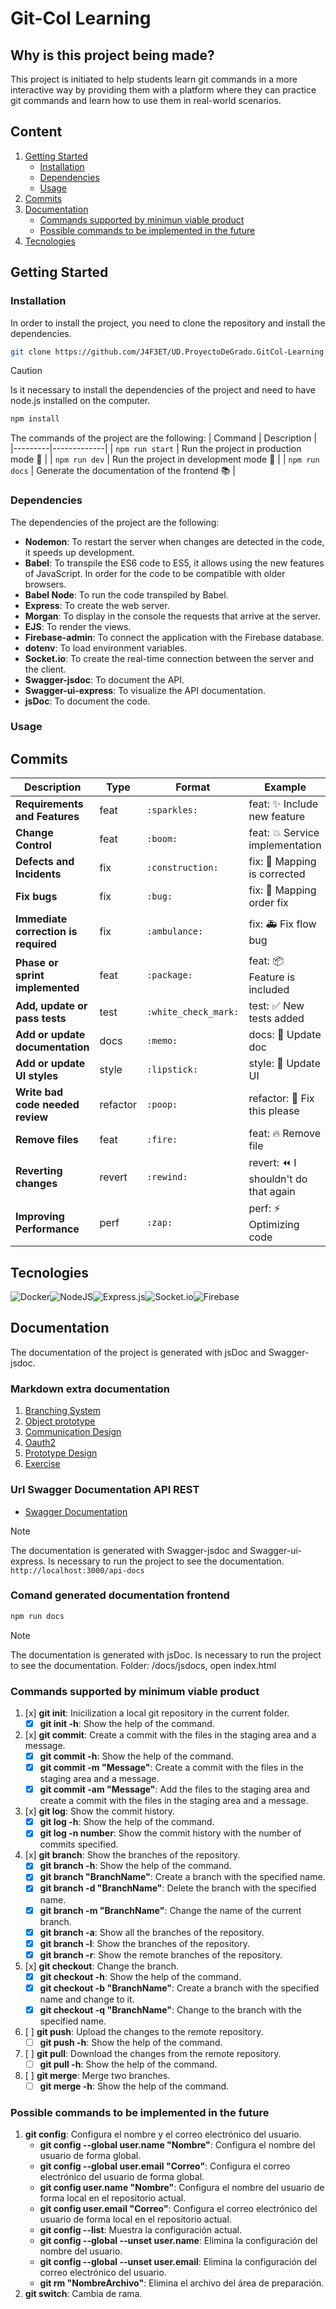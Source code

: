 # Git-Col Learning

## Why is this project being made?

This project is initiated to help students learn git commands in a more interactive way by providing them with a platform where they can practice git commands and learn how to use them in real-world scenarios.

## Content

1. [Getting Started](#getting-started)
    - [Installation](#installation)
    - [Dependencies](#dependencies)
    - [Usage](#usage)
2. [Commits](#commits)
3. [Documentation](#documentation)
    - [Commands supported by minimun viable product](#commands-supported-by-minimum-viable-product)
    - [Possible commands to be implemented in the future](#possible-commands-to-be-implemented-in-the-future)
4. [Tecnologies](#tecnologies)

## Getting Started

### Installation

In order to install the project, you need to clone the repository and install the dependencies.

```bash
git clone https://github.com/J4F3ET/UD.ProyectoDeGrado.GitCol-Learning
```

> [!CAUTION]
> Is it necessary to install the dependencies of the project and need to have node.js installed on the computer.

```bash
npm install
```

The commands of the project are the following:
| Command | Description |
|---------|-------------|
| `npm run start` | Run the project in production mode :rocket: |
| `npm run dev` | Run the project in development mode :wrench: |
| `npm run docs` | Generate the documentation of the frontend :books: |

### Dependencies

The dependencies of the project are the following:

- **Nodemon**: To restart the server when changes are detected in the code, it speeds up development.
- **Babel**: To transpile the ES6 code to ES5, it allows using the new features of JavaScript. In order for the code to be compatible with older browsers.
- **Babel Node**: To run the code transpiled by Babel.
- **Express**: To create the web server.
- **Morgan**: To display in the console the requests that arrive at the server.
- **EJS**: To render the views.
- **Firebase-admin**: To connect the application with the Firebase database.
- **dotenv**: To load environment variables.
- **Socket.io**: To create the real-time connection between the server and the client.
- **Swagger-jsdoc**: To document the API.
- **Swagger-ui-express**: To visualize the API documentation.
- **jsDoc**: To document the code.

### Usage

## Commits

| Description                          | Type     | Format | Example                                    |
|--------------------------------------|----------|--------|--------------------------------------------|
| **Requirements and Features**        | feat     | `:sparkles:`    | feat: :sparkles: Include new feature       |
| **Change Control**                   | feat     | `:boom:`        | feat: :boom: Service implementation        |
| **Defects and Incidents**            | fix      | `:construction:`| fix: :construction: Mapping is corrected   |
| **Fix bugs**                         | fix      | `:bug:`         | fix: :bug: Mapping order fix               |
| **Immediate correction is required** | fix      | `:ambulance:`   | fix: :ambulance: Fix flow bug              |
| **Phase or sprint implemented**      | feat     | `:package:`     | feat: :package: Feature is included        |
| **Add, update or pass tests**        | test     | `:white_check_mark:` | test: :white_check_mark: New tests added |
| **Add or update documentation**      | docs     | `:memo:`        | docs: :memo: Update doc                    |
| **Add or update UI styles**          | style    | `:lipstick:`    | style: :lipstick: Update UI                |
| **Write bad code needed review**     | refactor | `:poop:`        | refactor: :poop: Fix this please |
| **Remove files**                     | feat     | `:fire:`        | feat: :fire: Remove file                   |
| **Reverting changes**                | revert   | `:rewind:`      | revert: :rewind: I shouldn't do that again |
| **Improving Performance**            | perf     | `:zap:`         | perf: :zap: Optimizing code                |

## Tecnologies

![Docker](https://img.shields.io/badge/docker-%230db7ed.svg?style=for-the-badge&logo=docker&logoColor=white)![NodeJS](https://img.shields.io/badge/node.js-6DA55F?style=for-the-badge&logo=node.js&logoColor=white)![Express.js](https://img.shields.io/badge/express.js-%23404d59.svg?style=for-the-badge&logo=express&logoColor=%2361DAFB)![Socket.io](https://img.shields.io/badge/Socket.io-black?style=for-the-badge&logo=socket.io&badgeColor=010101)![Firebase](https://img.shields.io/badge/firebase-%23039BE5.svg?style=for-the-badge&logo=firebase)

## Documentation

The documentation of the project is generated with jsDoc and Swagger-jsdoc.

### Markdown extra documentation

1. [Branching System](./tutorial-Branching%20System.html)
2. [Object prototype](./tutorial-Objects%20Prototype.html)
3. [Communication Design](./tutorial-Communication%20Design.html)
4. [Oauth2](./tutorial-Oauth%20Desing.html)
5. [Prototype Design](./tutorial-Prototype%20Designs.html)
6. [Exercise](./tutorial-exercise.html)

### Url Swagger Documentation API REST

- [Swagger Documentation](http://localhost:3000/api-docs)

> [!NOTE]
> The documentation is generated with Swagger-jsdoc and Swagger-ui-express.
> Is necessary to run the project to see the documentation.
> `http://localhost:3000/api-docs`

### Comand generated documentation frontend

```bash
npm run docs
```

> [!NOTE]
> The documentation is generated with jsDoc.
> Is necessary to run the project to see the documentation.
> Folder: /docs/jsdocs, open index.html

### Commands supported by minimum viable product

1. [x] **git init**: Inicilization a local git repository in the current folder.
    - [x] **git init -h**: Show the help of the command.
2. [x] **git commit**: Create a commit with the files in the staging area and a message.
    - [x] **git commit -h**: Show the help of the command.
    - [x] **git commit -m "Message"**: Create a commit with the files in the staging area and a message.
    - [x] **git commit -am "Message"**: Add the files to the staging area and create a commit with the files in the staging area and a message.
3. [x] **git log**: Show the commit history.
    - [x] **git log -h**: Show the help of the command.
    - [x] **git log -n number**: Show the commit history with the number of commits specified.
4. [x] **git branch**: Show the branches of the repository.
    - [x] **git branch -h**: Show the help of the command.
    - [x] **git branch "BranchName"**: Create a branch with the specified name.
    - [x] **git branch -d "BranchName"**: Delete the branch with the specified name.
    - [x] **git branch -m "BranchName"**: Change the name of the current branch.
    - [x] **git branch -a**: Show all the branches of the repository.
    - [x] **git branch -l**: Show the branches of the repository.
    - [x] **git branch -r**: Show the remote branches of the repository.
5. [x] **git checkout**: Change the branch.
    - [x] **git checkout -h**: Show the help of the command.
    - [x] **git checkout -b "BranchName"**: Create a branch with the specified name and change to it.
    - [x] **git checkout -q "BranchName"**: Change to the branch with the specified name.
6. [ ] **git push**: Upload the changes to the remote repository.
    - [ ] **git push -h**: Show the help of the command.
7. [ ] **git pull**: Download the changes from the remote repository.
    - [ ] **git pull -h**: Show the help of the command.
8. [ ] **git merge**: Merge two branches.
    - [ ] **git merge -h**: Show the help of the command.

### Possible commands to be implemented in the future

1. **git config**: Configura el nombre y el correo electrónico del usuario.
    - **git config --global user.name "Nombre"**: Configura el nombre del usuario de forma global.
    - **git config --global user.email "Correo"**: Configura el correo electrónico del usuario de forma global.
    - **git config user.name "Nombre"**: Configura el nombre del usuario de forma local en el repositorio actual.
    - **git config user.email "Correo"**: Configura el correo electrónico del usuario de forma local en el repositorio actual.
    - **git config --list**: Muestra la configuración actual.
    - **git config --global --unset user.name**: Elimina la configuración del nombre del usuario.
    - **git config --global --unset user.email**: Elimina la configuración del correo electrónico del usuario.
    - **git rm "NombreArchivo"**: Elimina el archivo del área de preparación.
2. **git switch**: Cambia de rama.
